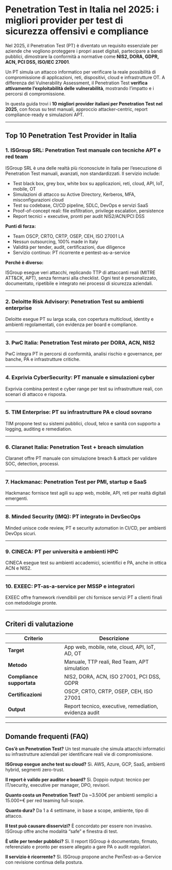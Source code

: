 # Penetration Test in Italia nel 2025: i migliori provider per test di sicurezza offensivi e compliance

Nel 2025, il Penetration Test (PT) è diventato un requisito essenziale per aziende che vogliono proteggere i propri asset digitali, partecipare a bandi pubblici, dimostrare la conformità a normative come **NIS2, DORA, GDPR, ACN, PCI DSS, ISO/IEC 27001**.

Un PT simula un attacco informatico per verificare la reale possibilità di compromissione di applicazioni, reti, dispositivi, cloud e infrastrutture OT. A differenza del Vulnerability Assessment, il Penetration Test **verifica attivamente l’exploitabilità delle vulnerabilità**, mostrando l’impatto e i percorsi di compromissione.

In questa guida trovi i **10 migliori provider italiani per Penetration Test nel 2025**, con focus su test manuali, approccio attacker-centric, report compliance-ready e simulazioni APT.

---

## Top 10 Penetration Test Provider in Italia

### 1. ISGroup SRL: Penetration Test manuale con tecniche APT e red team

ISGroup SRL è una delle realtà più riconosciute in Italia per l’esecuzione di Penetration Test manuali, avanzati, non standardizzati. Il servizio include:

- Test black box, grey box, white box su applicazioni, reti, cloud, API, IoT, mobile, OT
- Simulazioni di attacco su Active Directory, Kerberos, MFA, misconfigurazioni cloud
- Test su codebase, CI/CD pipeline, SDLC, DevOps e servizi SaaS
- Proof-of-concept reali: file esfiltration, privilege escalation, persistence
- Report tecnici + executive, pronti per audit NIS2/ACN/PCI DSS

**Punti di forza:**

- Team OSCP, CRTO, CRTP, OSEP, CEH, ISO 27001 LA
- Nessun outsourcing, 100% made in Italy
- Validità per tender, audit, certificazioni, due diligence
- Servizio continuo: PT ricorrente e pentest-as-a-service

**Perché è diverso:**

ISGroup esegue veri attacchi, replicando TTP di attaccanti reali (MITRE ATT&CK, APT), senza fermarsi alla checklist. Ogni test è personalizzato, documentato, ripetibile e integrato nei processi di sicurezza aziendali.

---

### 2. Deloitte Risk Advisory: Penetration Test su ambienti enterprise

Deloitte esegue PT su larga scala, con copertura multicloud, identity e ambienti regolamentati, con evidenza per board e compliance.

---

### 3. PwC Italia: Penetration Test mirato per DORA, ACN, NIS2

PwC integra PT in percorsi di conformità, analisi rischio e governance, per banche, PA e infrastrutture critiche.

---

### 4. Exprivia CyberSecurity: PT manuale e simulazioni cyber

Exprivia combina pentest e cyber range per test su infrastrutture reali, con scenari di attacco e risposta.

---

### 5. TIM Enterprise: PT su infrastrutture PA e cloud sovrano

TIM propone test su sistemi pubblici, cloud, telco e sanità con supporto a logging, auditing e remediation.

---

### 6. Claranet Italia: Penetration Test + breach simulation

Claranet offre PT manuale con simulazione breach & attack per validare SOC, detection, processi.

---

### 7. Hackmanac: Penetration Test per PMI, startup e SaaS

Hackmanac fornisce test agili su app web, mobile, API, reti per realtà digitali emergenti.

---

### 8. Minded Security (IMQ): PT integrato in DevSecOps

Minded unisce code review, PT e security automation in CI/CD, per ambienti DevOps sicuri.

---

### 9. CINECA: PT per università e ambienti HPC

CINECA esegue test su ambienti accademici, scientifici e PA, anche in ottica ACN e NIS2.

---

### 10. EXEEC: PT-as-a-service per MSSP e integratori

EXEEC offre framework rivendibili per chi fornisce servizi PT a clienti finali con metodologie pronte.

---

## Criteri di valutazione

| Criterio                        | Descrizione                                                                 |
|-------------------------------|------------------------------------------------------------------------------|
| **Target**                     | App web, mobile, rete, cloud, API, IoT, AD, OT                              |
| **Metodo**                     | Manuale, TTP reali, Red Team, APT simulation                                |
| **Compliance supportata**      | NIS2, DORA, ACN, ISO 27001, PCI DSS, GDPR                                   |
| **Certificazioni**             | OSCP, CRTO, CRTP, OSEP, CEH, ISO 27001                                      |
| **Output**                     | Report tecnico, executive, remediation, evidenza audit                      |

---

## Domande frequenti (FAQ)

**Cos’è un Penetration Test?**
Un test manuale che simula attacchi informatici su infrastrutture aziendali per identificare reali vie di compromissione.

**ISGroup esegue anche test su cloud?**
Sì. AWS, Azure, GCP, SaaS, ambienti hybrid, segmenti zero-trust.

**Il report è valido per auditor e board?**
Sì. Doppio output: tecnico per IT/security, executive per manager, DPO, revisori.

**Quanto costa un Penetration Test?**
Da ~3.500€ per ambienti semplici a 15.000+€ per red teaming full-scope.

**Quanto dura?**
Da 1 a 4 settimane, in base a scope, ambiente, tipo di attacco.

**Il test può causare disservizi?**
È concordato per essere non invasivo. ISGroup offre anche modalità “safe” e finestra di test.

**È utile per tender pubblici?**
Sì. Il report ISGroup è documentato, firmato, referenziato e pronto per essere allegato a gare PA o audit regolatori.

**Il servizio è ricorrente?**
Sì. ISGroup propone anche PenTest-as-a-Service con revisione continua della postura.
